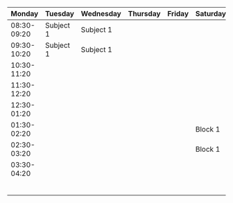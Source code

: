 | Monday  	| Tuesday  	| Wednesday  	| Thursday  	| Friday  	| Saturday  	| Sunday  	|
|---	|---	|---	|---	|---	|---	|---	|
08:30-09:20| Subject 1  	| Subject 1  	|   	|   	|   	|   	|   	|
09:30-10:20| Subject 1  	| Subject 1  	|   	|   	|   	|   	|   	|
10:30-11:20|   	|   	|   	|   	|   	|   	|   	|
11:30-12:20|   	|   	|   	|   	|   	|   	|   	|
12:30-01:20|   	|   	|   	|   	|   	|   	|   	|
01:30-02:20|   	|   	|   	|   	| Block 1  	|   	|   	|
02:30-03:20|   	|   	|   	|   	| Block 1  	|   	|   	|
03:30-04:20|   	|   	|   	|   	|   	|   	|   	|
|   	|   	|   	|   	|   	|   	|   	|
|   	|   	|   	|   	|   	|   	|   	|
|   	|   	|   	|   	|   	|   	|   	|
|   	|   	|   	|   	|   	|   	|   	|
|   	|   	|   	|   	|   	|   	|   	|
|   	|   	|   	|   	|   	|   	|   	|
